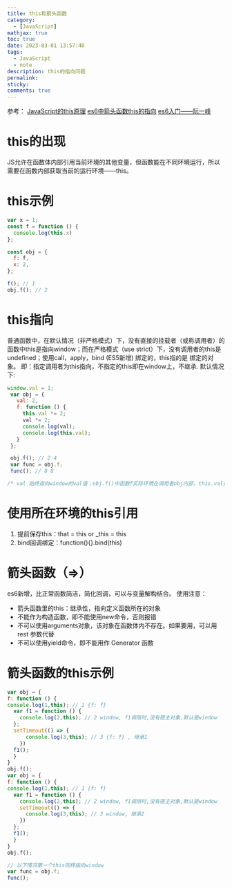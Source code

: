```yaml
---
title: this和箭头函数
category:
  - [JavaScript]
mathjax: true
toc: true
date: 2023-03-01 13:57:40
tags:
  - JavaScript
  - note
description: this的指向问题
permalink:
sticky:
comments: true
---
```

参考：
[JavaScript的this原理](http://www.ruanyifeng.com/blog/2018/06/javascript-this.html)
[es6中箭头函数this的指向](https://www.jianshu.com/p/216f47b54e82)
[es6入门——阮一峰](https://es6.ruanyifeng.com/#docs/function#%E4%BD%BF%E7%94%A8%E6%B3%A8%E6%84%8F%E7%82%B9)

# this的出现
JS允许在函数体内部引用当前环境的其他变量，但函数能在不同环境运行，所以需要在函数内部获取当前的运行环境——this。
# this示例
```js
var x = 1;
const f = function () {
  console.log(this.x)
};

const obj = {
  f: f,
  x: 2,
};

f(); // 1
obj.f(); // 2
```
# this指向
普通函数中，在默认情况（非严格模式）下，没有直接的挂载者（或称调用者）的函数中this是指向window；而在严格模式（use strict）下，没有调用者的this是undefined；使用call，apply，bind (ES5新增) 绑定的，this指的是 绑定的对象。
即：指定调用者为this指向，不指定的this即在window上，不继承.
默认情况下:
```js
window.val = 1;
 var obj = {
   val: 2,
   f: function () {
     this.val *= 2;
     val *= 2;
     console.log(val);
     console.log(this.val);
   }
 };

 obj.f(); // 2 4
 var func = obj.f;
 func(); // 8 8

/* val 始终指向window的val值；obj.f()中函数f实际环境在调用者obj内部，this.val指向obj的属性val；函数func()指向obj内部函数属性的地址，函数本身实际所在环境在obj外部，val和this.val都指向window.val，即window.val进行了两次翻倍。同时func函数调用受obj.f结果影响，func()执行时值为2。 */
```
# 使用所在环境的this引用
  1. 提前保存this：that = this or _this = this
  2. bind回调绑定：function(){}.bind(this)
# 箭头函数（=>）
es6新增，比正常函数简洁，简化回调，可以与变量解构结合。
使用注意：
  - 箭头函数里的this：继承性，指向定义函数所在的对象
  - 不能作为构造函数，即不能使用new命令，否则报错
  - 不可以使用arguments对象，该对象在函数体内不存在。如果要用，可以用 rest 参数代替
  - 不可以使用yield命令，即不能用作 Generator 函数
# 箭头函数的this示例
```js
var obj = {
f: function () {
console.log(1,this); // 1 {f: f}
  var f1 = function () {
    console.log(2,this); // 2 window, f1调用时,没有宿主对象,默认是window
  };
  setTimeout(() => {
      console.log(3,this); // 3 {f: f} , 继承1
    })
  f1();
  }
}
obj.f();
var obj = {
f: function () {
console.log(1,this); // 1 {f: f}
  var f1 = function () {
    console.log(2,this); // 2 window, f1调用时,没有宿主对象,默认是window
    setTimeout(() => {
      console.log(3,this); // 3 window, 继承2
    })
  };
  f1();
  }
}
obj.f();

// 以下情况第一个this同样指向window
var func = obj.f;
func();
```
